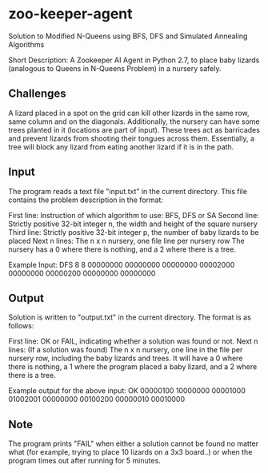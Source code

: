 # zoo-keeper-agent
Solution to Modified N-Queens using BFS, DFS and Simulated Annealing Algorithms

Short Description: A Zookeeper AI Agent in Python 2.7, to place baby lizards (analogous to Queens in N-Queens Problem) in a nursery safely.

Challenges
----------
A lizard placed in a spot on the grid can kill other lizards in the same row, same column and on the diagonals.
Additionally, the nursery can have some trees planted in it (locations are part of input). These trees act as barricades and prevent lizards from shooting their tongues across them. Essentially, a tree will block any lizard from eating another lizard if it is in the path.

Input
-----
The program reads a text file "input.txt" in the current directory. This file contains the problem description in the format:

First line: 	Instruction of which algorithm to use: BFS, DFS or SA
Second line: 	Strictly positive 32-bit integer n, the width and height of the square nursery
Third line: 	Strictly positive 32-bit integer p, the number of baby lizards to be placed
Next n lines: The n x n nursery, one file line per nursery row
The nursery has a 0 where there is nothing, and a 2 where there is a tree.

Example Input:
DFS
8
8
00000000
00000000
00000000
00002000
00000000
00000200
00000000
00000000

Output
------
Solution is written to "output.txt" in the current directory. The format is as follows:

First line: 	OK or FAIL, indicating whether a solution was found or not.
Next n lines: (If a solution was found) The n x n nursery, one line in the file per nursery row, including the baby lizards
							and trees. It will have a 0 where there is nothing, a 1 where the program placed a baby lizard, and a 2 where there is a 								tree.
							
Example output for the above input:
OK
00000100
10000000
00001000
01002001
00000000
00100200
00000010
00010000

Note
----
The program prints "FAIL" when either a solution cannot be found no matter what (for example, trying to place 10 lizards on a 3x3 board..) or when the program times out after running for 5 minutes.
